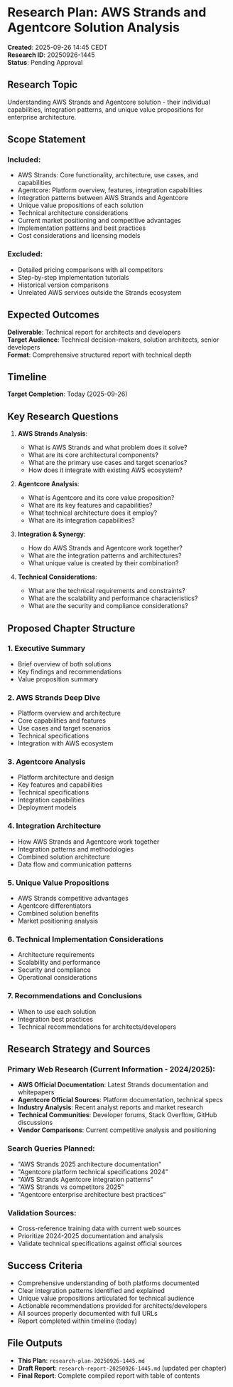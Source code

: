 # Research Plan: AWS Strands and Agentcore Solution Analysis

**Created**: 2025-09-26 14:45 CEDT  
**Research ID**: 20250926-1445  
**Status**: Pending Approval

## Research Topic
Understanding AWS Strands and Agentcore solution - their individual capabilities, integration patterns, and unique value propositions for enterprise architecture.

## Scope Statement

### Included:
- AWS Strands: Core functionality, architecture, use cases, and capabilities
- Agentcore: Platform overview, features, integration capabilities
- Integration patterns between AWS Strands and Agentcore
- Unique value propositions of each solution
- Technical architecture considerations
- Current market positioning and competitive advantages
- Implementation patterns and best practices
- Cost considerations and licensing models

### Excluded:
- Detailed pricing comparisons with all competitors
- Step-by-step implementation tutorials
- Historical version comparisons
- Unrelated AWS services outside the Strands ecosystem

## Expected Outcomes
**Deliverable**: Technical report for architects and developers  
**Target Audience**: Technical decision-makers, solution architects, senior developers  
**Format**: Comprehensive structured report with technical depth

## Timeline
**Target Completion**: Today (2025-09-26)

## Key Research Questions

1. **AWS Strands Analysis**:
   - What is AWS Strands and what problem does it solve?
   - What are its core architectural components?
   - What are the primary use cases and target scenarios?
   - How does it integrate with existing AWS ecosystem?

2. **Agentcore Analysis**:
   - What is Agentcore and its core value proposition?
   - What are its key features and capabilities?
   - What technical architecture does it employ?
   - What are its integration capabilities?

3. **Integration & Synergy**:
   - How do AWS Strands and Agentcore work together?
   - What are the integration patterns and architectures?
   - What unique value is created by their combination?

4. **Technical Considerations**:
   - What are the technical requirements and constraints?
   - What are the scalability and performance characteristics?
   - What are the security and compliance considerations?

## Proposed Chapter Structure

### 1. Executive Summary
- Brief overview of both solutions
- Key findings and recommendations
- Value proposition summary

### 2. AWS Strands Deep Dive
- Platform overview and architecture
- Core capabilities and features
- Use cases and target scenarios
- Technical specifications
- Integration with AWS ecosystem

### 3. Agentcore Analysis
- Platform architecture and design
- Key features and capabilities
- Technical specifications
- Integration capabilities
- Deployment models

### 4. Integration Architecture
- How AWS Strands and Agentcore work together
- Integration patterns and methodologies
- Combined solution architecture
- Data flow and communication patterns

### 5. Unique Value Propositions
- AWS Strands competitive advantages
- Agentcore differentiators
- Combined solution benefits
- Market positioning analysis

### 6. Technical Implementation Considerations
- Architecture requirements
- Scalability and performance
- Security and compliance
- Operational considerations

### 7. Recommendations and Conclusions
- When to use each solution
- Integration best practices
- Technical recommendations for architects/developers

## Research Strategy and Sources

### Primary Web Research (Current Information - 2024/2025):
- **AWS Official Documentation**: Latest Strands documentation and whitepapers
- **Agentcore Official Sources**: Platform documentation, technical specs
- **Industry Analysis**: Recent analyst reports and market research
- **Technical Communities**: Developer forums, Stack Overflow, GitHub discussions
- **Vendor Comparisons**: Current competitive analysis and positioning

### Search Queries Planned:
- "AWS Strands 2025 architecture documentation"
- "Agentcore platform technical specifications 2024"
- "AWS Strands Agentcore integration patterns"
- "AWS Strands vs competitors 2025"
- "Agentcore enterprise architecture best practices"

### Validation Sources:
- Cross-reference training data with current web sources
- Prioritize 2024-2025 documentation and analysis
- Validate technical specifications against official sources

## Success Criteria
- Comprehensive understanding of both platforms documented
- Clear integration patterns identified and explained
- Unique value propositions articulated for technical audience
- Actionable recommendations provided for architects/developers
- All sources properly documented with full URLs
- Report completed within timeline (today)

## File Outputs
- **This Plan**: `research-plan-20250926-1445.md`
- **Draft Report**: `research-report-20250926-1445.md` (updated per chapter)
- **Final Report**: Complete compiled report with table of contents
